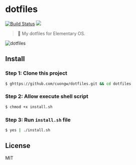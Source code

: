 # dotfiles

[![Build Status](https://travis-ci.org/cuongw/dotfiles.svg?branch=master)](https://travis-ci.org/cuongw/dotfiles)
[![](https://img.shields.io/github/license/cuongw/dotfiles.svg)](https://github.com/cuongw/dotfiles/blob/master/LICENSE)

> 📝 My dotfiles for Elementary OS.

![dotfiles](https://user-images.githubusercontent.com/34389409/59966804-99fb9b80-954b-11e9-8ce2-13caea228312.png)

## Install

### Step 1: Clone this project

```sh
$ ghttps://github.com/cuongw/dotfiles.git && cd dotfiles
```

### Step 2: Allow execute shell script

```sh
$ chmod +x install.sh
```

### Step 3: Run `install.sh` file

```sh
$ yes | ./install.sh
```

## License

MIT
